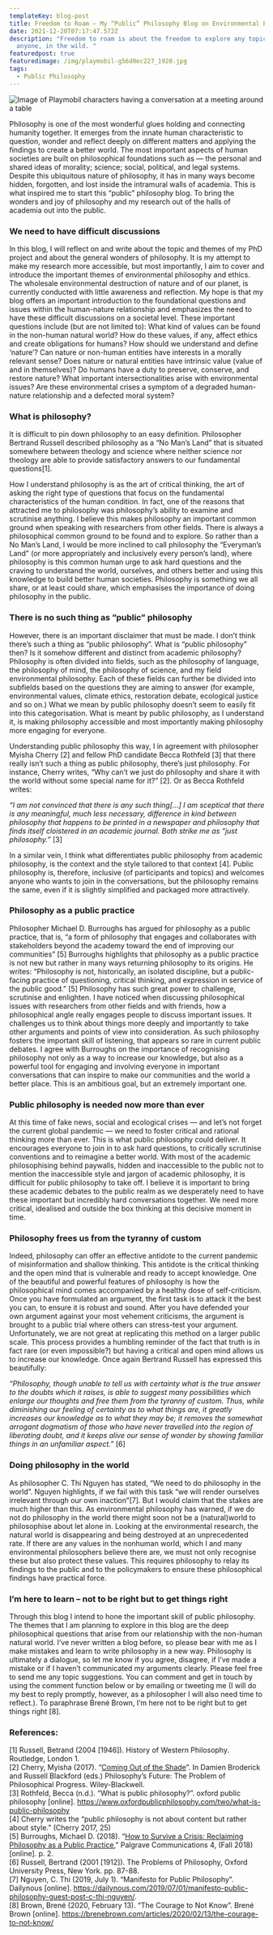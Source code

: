 ```yaml
---
templateKey: blog-post
title: Freedom to Roam – My “Public” Philosophy Blog on Environmental Philosophy
date: 2021-12-20T07:17:47.572Z
description: "Freedom to roam is about the freedom to explore any topic, by
  anyone, in the wild. "
featuredpost: true
featuredimage: /img/playmobil-g56d0ec227_1920.jpg
tags:
  - Public Philosophy
---
```

![Image of Playmobil characters having a conversation at a meeting around a table](/img/playmobil-g56d0ec227_1920.jpg)

Philosophy is one of the most wonderful glues holding and connecting humanity together. It emerges from the innate human characteristic to question, wonder and reflect deeply on different matters and applying the findings to create a better world. The most important aspects of human societies are built on philosophical foundations such as — the personal and shared ideas of morality; science; social, political, and legal systems. Despite this ubiquitous nature of philosophy, it has in many ways become hidden, forgotten, and lost inside the intramural walls of academia. This is what inspired me to start this “public” philosophy blog. To bring the wonders and joy of philosophy and my research out of the halls of academia out into the public.  

### We need to have difficult discussions

In this blog, I will reflect on and write about the topic and themes of my PhD project and about the general wonders of philosophy. It is my attempt to make my research more accessible, but most importantly, I aim to cover and introduce the important themes of environmental philosophy and ethics. The wholesale environmental destruction of nature and of our planet, is currently conducted with little awareness and reflection. My hope is that my blog offers an important introduction to the foundational questions and issues within the human-nature relationship and emphasizes the need to have these difficult discussions on a societal level. These important questions include (but are not limited to): What kind of values can be found in the non-human natural world? How do these values, if any, affect ethics and create obligations for humans? How should we understand and define ‘nature’? Can nature or non-human entities have interests in a morally relevant sense?
Does nature or natural entities have intrinsic value (value of and in themselves)? Do humans have a duty to preserve, conserve, and restore nature? What important intersectionalities arise with environmental issues? Are these environmental crises a symptom of a degraded human-nature relationship and a defected moral system? 

### What is philosophy?

It is difficult to pin down philosophy to an easy definition. Philosopher Bertrand Russell described philosophy as a “No Man’s Land” that is situated somewhere between theology and science where neither science nor theology are able to provide satisfactory answers to our fundamental questions\[1].

How I understand philosophy is as the art of critical thinking, the art of asking the right type of questions that focus on the fundamental characteristics of the human condition. In fact, one of the reasons that attracted me to philosophy was philosophy’s ability to examine and scrutinise anything. I believe this makes philosophy an important common ground when speaking with researchers from other fields. There is always a philosophical common ground to be found and to explore. So rather than a No Man’s Land, I would be more inclined to call philosophy the “Everyman’s Land” (or more appropriately and inclusively every person’s land), where philosophy is this common human urge to ask hard questions and the craving to understand the world, ourselves, and others better and using this knowledge to build better human societies. Philosophy is something we all share, or at least could share, which emphasises the importance of doing philosophy in the public. 

### There is no such thing as ”public” philosophy

However, there is an important disclaimer that must be made. I don’t think there’s such a thing as “public philosophy”. What is “public philosophy” then? Is it somehow different and distinct from academic philosophy? Philosophy is often divided into fields, such as the philosophy of language, the philosophy of mind, the philosophy of science, and my field environmental philosophy. Each of these fields can further be divided into subfields based on the questions they are aiming to answer (for example, environmental values, climate ethics, restoration debate, ecological justice and so on.) What we mean by public philosophy doesn’t seem to easily fit into this categorisation. What is meant by public philosophy, as I understand it, is making philosophy accessible and most importantly making philosophy more engaging for everyone.  

Understanding public philosophy this way, I in agreement with philosopher Myisha Cherry \[2] and fellow PhD candidate Becca Rothfeld \[3] that there really isn’t such a thing as public philosophy, there’s just philosophy. For instance, Cherry writes, “Why can’t we just do philosophy and share it with the world without some special name for it?” \[2]. Or as Becca Rothfeld writes: 

*“I am not convinced that there is any such thing\[…] I am sceptical that there is any meaningful, much less necessary, difference in kind between philosophy that happens to be printed in a newspaper and philosophy that finds itself cloistered in an academic journal. Both strike me as “just philosophy.”* \[3]

In a similar vein, I think what differentiates public philosophy from academic philosophy, is the context and the style tailored to that context \[4]. Public philosophy is, therefore, inclusive (of participants and topics) and welcomes anyone who wants to join in the conversations, but the philosophy remains the same, even if it is slightly simplified and packaged more attractively. 

### Philosophy as a public practice

Philosopher Michael D. Burroughs has argued for philosophy as a public practice, that is, “a form of philosophy that engages and collaborates with stakeholders beyond the academy toward the end of improving our communities” \[5] Burroughs highlights that philosophy as a public practice is not new but rather in many ways returning philosophy to its origins. He writes: “Philosophy is not, historically, an isolated discipline, but a public-facing practice of questioning, critical thinking, and expression in service of the public good.” \[5] Philosophy has such great power to challenge, scrutinise and enlighten. I have noticed when discussing philosophical issues with researchers from other fields and with friends, how a philosophical angle really engages people to discuss important issues. It challenges us to think about things more deeply and importantly to take other arguments and points of view into consideration. As such philosophy fosters the important skill of listening, that appears so rare in current public debates. I agree with Burroughs on the importance of recognising philosophy not only as a way to increase our knowledge, but also as a powerful tool for engaging and involving everyone in important conversations that can inspire to make our communities and the world a better place. This is an ambitious goal, but an extremely important one. 

### Public philosophy is needed now more than ever 

At this time of fake news, social and ecological crises — and let’s not forget the current global pandemic — we need to foster critical and rational thinking more than ever. This is what public philosophy could deliver. It encourages everyone to join in to ask hard questions, to critically scrutinise conventions and to reimagine a better world. With most of the academic philosophising behind paywalls, hidden and inaccessible to the public not to mention the inaccessible style and jargon of academic philosophy, it is difficult for public philosophy to take off. I believe it is important to bring these academic debates to the public realm as we desperately need to have these important but incredibly hard conversations together. We need more critical, idealised and outside the box thinking at this decisive moment in time. 

### Philosophy frees us from the tyranny of custom 

Indeed, philosophy can offer an effective antidote to the current pandemic of misinformation and shallow thinking. This antidote is the critical thinking and the open mind that is vulnerable and ready to accept knowledge. One of the beautiful and powerful features of philosophy is how the philosophical mind comes accompanied by a healthy dose of self-criticism. Once you have formulated an argument, the first task is to attack it the best you can, to ensure it is robust and sound. After you have defended your own argument against your most vehement criticisms, the argument is brought to a public trial where others can stress-test your argument. Unfortunately, we are not great at replicating this method on a larger public scale. This process provides a humbling reminder of the fact that truth is in fact rare (or even impossible?) but having a critical and open mind allows us to increase our knowledge. Once again Bertrand Russell has expressed this beautifully: 

*“Philosophy, though unable to tell us with certainty what is the true answer to the doubts which it raises, is able to suggest many possibilities which enlarge our thoughts and free them from the tyranny of custom. Thus, while diminishing our feeling of certainty as to what things are, it greatly increases our knowledge as to what they may be; it removes the somewhat arrogant dogmatism of those who have never travelled into the region of liberating doubt, and it keeps alive our sense of wonder by showing familiar things in an unfamiliar aspect.”* \[6] 

### Doing philosophy in the world

As philosopher C. Thi Nguyen has stated, “We need to do philosophy in the world”. Nguyen highlights, if we fail with this task “we will render ourselves irrelevant through our own inaction”\[7]. But I would claim that the stakes are much higher than this. As environmental philosophy has warned, if we do not do philosophy in the world there might soon not be a (natural)world to philosophise about let alone in. Looking at the environmental research, the natural world is disappearing and being destroyed at an unprecedented rate. If there are any values in the nonhuman world, which I and many environmental philosophers believe there are, we must not only recognise these but also protect these values. This requires philosophy to relay its findings to the public and to the policymakers to ensure these philosophical findings have practical force. 

### I’m here to learn – not to be right but to get things right 

Through this blog I intend to hone the important skill of public philosophy. The themes that I am planning to explore in this blog are the deep philosophical questions that arise from our relationship with the non-human natural world. I’ve never written a blog before, so please bear with me as I make mistakes and learn to write philosophy in a new way. Philosophy is ultimately a dialogue, so let me know if you agree, disagree, if I’ve made a mistake or if I haven’t communicated my arguments clearly. Please feel free to send me any topic suggestions. You can comment and get in touch by using the comment function below or by emailing or tweeting me (I will do my best to reply promptly, however, as a philosopher I will also need time to reflect.). To paraphrase Brené Brown, I’m here not to be right but to get things right \[8]. 

### References: 

\[1] Russell, Betrand (2004 \[1946]). History of Western Philosophy. Routledge, London 1.\
\[2] Cherry, Myisha (2017). “[Coming Out of the Shade](chrome-extension://efaidnbmnnnibpcajpcglclefindmkaj/viewer.html?pdfurl=http%3A%2F%2Fwww.myishacherry.org%2Fwp-content%2Fuploads%2F2014%2F11%2FPhilosophy%25E2%2580%2599s-Future-Progress-Cherry.pdf&clen=170164&chunk=true)”. In Damien Broderick and Russell Blackford (eds.) Philosophy’s Future: The Problem of Philosophical Progress. Wiley-Blackwell.\
\[3] Rothfeld, Becca (n.d.). “What is public philosophy?”. oxford public philosophy \[online]. <https://www.oxfordpublicphilosophy.com/two/what-is-public-philosophy> \
\[4] Cherry writes the “public philosophy is not about content but rather about style.” (Cherry 2017, 25)\
\[5] Burroughs, Michael D. (2018). “[How to Survive a Crisis: Reclaiming Philosophy as a Public Practice](https://www.nature.com/articles/s41599-018-0163-z),” Palgrave Communications 4, (Fall 2018) \[online]. p. 2.\
\[6] Russell, Bertrand (2001 \[1912]). The Problems of Philosophy, Oxford University Press, New York. pp. 87-88.\
\[7] Nguyen, C. Thi (2019, July 1). “Manifesto for Public Philosophy”. Dailynous \[online].  <https://dailynous.com/2019/07/01/manifesto-public-philosophy-guest-post-c-thi-nguyen/>. \
\[8] Brown, Brené (2020, February 13). “The Courage to Not Know”. Brené Brown \[online]. <https://brenebrown.com/articles/2020/02/13/the-courage-to-not-know/>